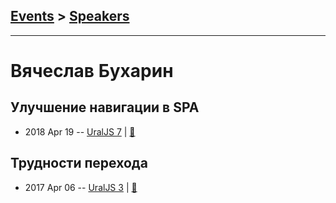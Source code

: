 ## [Events](../README.md) > [Speakers](../speakers.md)
---

# Вячеслав Бухарин

## Улучшение навигации в SPA
- 2018 Apr 19 -- [UralJS 7](https://youtu.be/Ip1C4rcfdi0)  | [:notebook:](https://slides.com/viacheslavbukharin/deck-2#/)  
## Трудности перехода
- 2017 Apr 06 -- [UralJS 3](https://www.youtube.com/watch?v=O-GBvIrKEA0)  | [:notebook:](http://slides.com/denisomelkov/deck/)  
